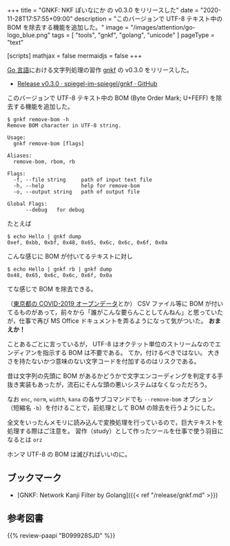 +++
title = "GNKF: NKF ぽいなにか の v0.3.0 をリリースした"
date =  "2020-11-28T17:57:55+09:00"
description = "このバージョンで UTF-8 テキスト中の BOM を除去する機能を追加した。"
image = "/images/attention/go-logo_blue.png"
tags  = [ "tools", "gnkf", "golang", "unicode" ]
pageType = "text"

[scripts]
  mathjax = false
  mermaidjs = false
+++

[Go 言語][Go]における文字列処理の習作 [gnkf] の v0.3.0 をリリースした。

- [Release v0.3.0 · spiegel-im-spiegel/gnkf · GitHub](https://github.com/spiegel-im-spiegel/gnkf/releases/tag/v0.3.0)

このバージョンで UTF-8 テキスト中の BOM (Byte Order Mark; U+FEFF) を除去する機能を追加した。

```text
$ gnkf remove-bom -h
Remove BOM character in UTF-8 string.

Usage:
  gnkf remove-bom [flags]

Aliases:
  remove-bom, rbom, rb

Flags:
  -f, --file string     path of input text file
  -h, --help            help for remove-bom
  -o, --output string   path of output file

Global Flags:
      --debug   for debug
```

たとえば

```text
$ echo ﻿Hello | gnkf dump
0xef, 0xbb, 0xbf, 0x48, 0x65, 0x6c, 0x6c, 0x6f, 0x0a
```

こんな感じに BOM が付いてるテキストに対し

```text
$ echo ﻿Hello | gnkf rb | gnkf dump
0x48, 0x65, 0x6c, 0x6c, 0x6f, 0x0a
```

てな感じで BOM を除去できる。

（[東京都の COVID-2019 オープンデータ](https://catalog.data.metro.tokyo.lg.jp/dataset/t000010d0000000068 "東京都 新型コロナウイルス陽性患者発表詳細 - データセット - 東京都オープンデータカタログサイト")とか） CSV ファイル等に BOM が付いてるものがあって，前々から「誰がこんな要らんことしてんねん」と思っていたが，仕事で再び MS Office ドキュメントを弄るようになって気がついた。
**おまえか！**

ことあるごとに言っているが， UTF-8 はオクテット単位のストリームなのでエンディアンを指示する BOM は不要である。
てか，付けるべきではない。
大きさを持たないかつ意味のない文字コードを付加するのはリスクである。

昔は文字列の先頭に BOM があるかどうかで文字エンコーディングを判定する手抜き実装もあったが，流石にそんな頭の悪いシステムはなくなっただろう。

なお `enc`, `norm`, `width`, `kana` の各サブコマンドでも `--remove-bom` オプション（短縮名 `-b`）を付けることで，前処理として BOM の除去を行うようにした。

全文をいったんメモリに読み込んで変換処理を行っているので，巨大テキストを処理する際はご注意を。
習作（study）として作ったツールを仕事で使う羽目になるとは `orz`

ホンマ UTF-8 の BOM は滅びればいいのに。

[Go]: https://golang.org/ "The Go Programming Language"
[gnkf]: https://github.com/spiegel-im-spiegel/gnkf "spiegel-im-spiegel/gnkf: Network Kanji Filter by Golang"

## ブックマーク

- [GNKF: Network Kanji Filter by Golang]({{< ref "/release/gnkf.md" >}})

## 参考図書

{{% review-paapi "B099928SJD" %}} <!-- プログラミング言語Go -->
